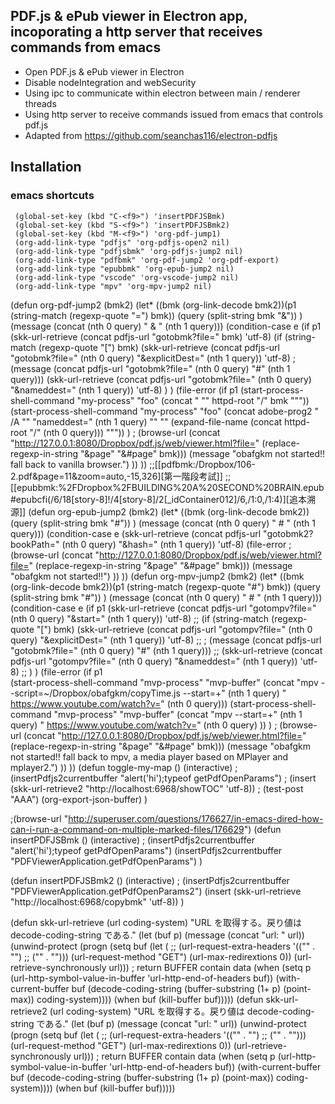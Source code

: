 ## PDF.js & ePub viewer in Electron app, incoporating a http server that receives commands from emacs

* Open PDF.js & ePub viewer in Electron
* Disable nodeIntegration and webSecurity
* Using ipc to communicate within electron between main / renderer threads
* Using http server to receive commands issued from emacs that controls pdf.js
* Adapted from https://github.com/seanchas116/electron-pdfjs
## Installation
### emacs shortcuts
     (global-set-key (kbd "C-<f9>") 'insertPDFJSBmk)
     (global-set-key (kbd "S-<f9>") 'insertPDFJSBmk2)
     (global-set-key (kbd "M-<f9>") 'org-pdf-jump1)
     (org-add-link-type "pdfjs" 'org-pdfjs-open2 nil)
     (org-add-link-type "pdfjsbmk" 'org-pdfjs-jump2 nil)
     (org-add-link-type "pdfbmk" 'org-pdf-jump2 'org-pdf-export)
     (org-add-link-type "epubbmk" 'org-epub-jump2 nil)
     (org-add-link-type "vscode" 'org-vscode-jump2 nil)
     (org-add-link-type "mpv" 'org-mpv-jump2 nil)

(defun org-pdf-jump2 (bmk2)
  (let* ((bmk (org-link-decode bmk2))(p1 (string-match (regexp-quote "=") bmk))
	(query (split-string bmk "&")) )
    (message (concat (nth 0 query) " & " (nth 1 query)))
  (condition-case e
      (if p1 (skk-url-retrieve (concat pdfjs-url "gotobmk?file=" bmk) 'utf-8)
	(if (string-match (regexp-quote "[") bmk) (skk-url-retrieve (concat pdfjs-url "gotobmk?file=" (nth 0 query) "&explicitDest=" (nth 1 query)) 'utf-8)
;	    (message (concat pdfjs-url "gotobmk?file=" (nth 0 query) "#" (nth 1 query)))
                                     (skk-url-retrieve (concat pdfjs-url "gotobmk?file=" (nth 0 query) "&nameddest=" (nth 1 query)) 'utf-8)
            )
      )
    (file-error
     (if p1 (start-process-shell-command "my-process" "foo" (concat  " \"" httpd-root "/" bmk "\""))
      (start-process-shell-command "my-process" "foo" (concat adobe-prog2 " /A \"" "nameddest=" (nth 1 query) "\" \"" (expand-file-name (concat httpd-root "/" (nth 0 query))) "\"")) 
       )
;     (browse-url (concat "http://127.0.0.1:8080/Dropbox/pdf.js/web/viewer.html?file=" (replace-regexp-in-string "&page" "&#page" bmk)))
     (message "obafgkm not started!! fall back to vanilla browser.")
    ))
  ))
;;[[pdfbmk:/Dropbox/106-2.pdf&page=11&zoom=auto,-15,326][第一階段考試]]
;;[[epubbmk:%2FDropbox%2FBUILDING%20A%20SECOND%20BRAIN.epub#epubcfi(/6/18[story-8]!/4[story-8]/2[_idContainer012]/6,/1:0,/1:4)][追本溯源]]
(defun org-epub-jump2 (bmk2)
  (let* ((bmk (org-link-decode bmk2))
	 (query (split-string bmk "#")) )
    (message (concat (nth 0 query) " # " (nth 1 query)))
  (condition-case e
          (skk-url-retrieve (concat pdfjs-url "gotobmk2?bookPath=" (nth 0 query) "&hash=" (nth 1 query)) 'utf-8)
    (file-error
;     (browse-url (concat "http://127.0.0.1:8080/Dropbox/pdf.js/web/viewer.html?file=" (replace-regexp-in-string "&page" "&#page" bmk)))
     (message "obafgkm not started!!")
    ))
))
(defun org-mpv-jump2 (bmk2)
  (let* ((bmk (org-link-decode bmk2))(p1 (string-match (regexp-quote "#") bmk))
	(query (split-string bmk "#")) )
    (message (concat (nth 0 query) " # " (nth 1 query)))
  (condition-case e
      (if p1 (skk-url-retrieve (concat pdfjs-url "gotompv?file=" (nth 0 query) "&start=" (nth 1 query)) 'utf-8)
;; 	(if (string-match (regexp-quote "[") bmk) (skk-url-retrieve (concat pdfjs-url "gotompv?file=" (nth 0 query) "&explicitDest=" (nth 1 query)) 'utf-8)
;; ;	    (message (concat pdfjs-url "gotobmk?file=" (nth 0 query) "#" (nth 1 query)))
;;                                      (skk-url-retrieve (concat pdfjs-url "gotompv?file=" (nth 0 query) "&nameddest=" (nth 1 query)) 'utf-8)
;;             )
      )
    (file-error
     (if p1      
         (start-process-shell-command "mvp-process" "mvp-buffer"
                                      (concat  "mpv --script=~/Dropbox/obafgkm/copyTime.js --start=+" (nth 1 query)  " https://www.youtube.com/watch?v=" (nth 0 query)))
         (start-process-shell-command "mvp-process" "mvp-buffer"
                                      (concat  "mpv --start=+" (nth 1 query)  " https://www.youtube.com/watch?v=" (nth 0 query) ))
       )
;     (browse-url (concat "http://127.0.0.1:8080/Dropbox/pdf.js/web/viewer.html?file=" (replace-regexp-in-string "&page" "&#page" bmk)))
     (message "obafgkm not started!! fall back to mpv, a media player based on MPlayer and mplayer2.")
    ))
))
(defun toggle-my-map ()
  (interactive)
;  (insertPdfjs2currentbuffer "alert('hi');typeof getPdfOpenParams")
;  (insert (skk-url-retrieve2 "http://localhost:6968/showTOC" 'utf-8))
;  (test-post "AAA")
  (org-export-json-buffer)
  )

;(browse-url "http://superuser.com/questions/176627/in-emacs-dired-how-can-i-run-a-command-on-multiple-marked-files/176629")
(defun insertPDFJSBmk ()
  (interactive)
;  (insertPdfjs2currentbuffer "alert('hi');typeof getPdfOpenParams")
  (insertPdfjs2currentbuffer "PDFViewerApplication.getPdfOpenParams")
  )

(defun insertPDFJSBmk2 ()
  (interactive)
;  (insertPdfjs2currentbuffer "PDFViewerApplication.getPdfOpenParams2")
  (insert (skk-url-retrieve "http://localhost:6968/copybmk" 'utf-8))
  )
  
(defun skk-url-retrieve (url coding-system)
  "URL を取得する。戻り値は decode-coding-string である."
  (let (buf p)
    (message (concat "url: " url))
    (unwind-protect
	(progn
	  (setq buf (let (
			  ;; (url-request-extra-headers '(("" . "")
			  ;; 			          ("" . "")))
			  (url-request-method "GET")
			  (url-max-redirextions 0))
		      (url-retrieve-synchronously url))) ; return BUFFER contain data
	  (when (setq p (url-http-symbol-value-in-buffer
			 'url-http-end-of-headers buf))
	    (with-current-buffer buf
	      (decode-coding-string (buffer-substring (1+ p)
						      (point-max))
				    coding-system))))
      (when buf
	(kill-buffer buf)))))
(defun skk-url-retrieve2 (url coding-system)
  "URL を取得する。戻り値は decode-coding-string である."
  (let (buf p)
    (message (concat "url: " url))
    (unwind-protect
	(progn
	  (setq buf (let (
			  ;; (url-request-extra-headers '(("" . "")
			  ;; 			          ("" . "")))
			  (url-request-method "GET")
			  (url-max-redirextions 0))
		      (url-retrieve-synchronously url))) ; return BUFFER contain data
	  (when (setq p (url-http-symbol-value-in-buffer
			 'url-http-end-of-headers buf))
	    (with-current-buffer buf
	      (decode-coding-string (buffer-substring (1+ p)
						      (point-max))
				    coding-system))))
      (when buf
	(kill-buffer buf)))))

